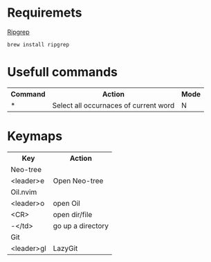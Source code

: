 Requiremets
===========

[Ripgrep](https://github.com/BurntSushi/ripgrep)
```
brew install ripgrep
```

Usefull commands
================

<table>
    <tr>
        <th>Command</th>
        <th>Action</th>
        <th>Mode</th>
    </tr>
    <tr>
        <td>*</td>
        <td>Select all occurnaces of current word</td>
        <td>N</td>
        </tr>
</table>

Keymaps
=======

<table>
    <tr>
        <th>Key</th>
        <th>Action</th>
    </tr>
    <tr>
        <td colspan="2">Neo-tree</td>
    </tr>
    <tr>
        <td>&lt;leader&gt;e</td>
        <td>Open Neo-tree</td>
    </tr>
    <tr>
        <td colspan="2">Oil.nvim</td>
    </tr>
    <tr>
        <td>&lt;leader&gt;o</td>
        <td>open Oil</td>
    </tr>
    <tr>
        <td>&lt;CR></td>
        <td>open dir/file</td>
    </tr>
    <tr>
        <td>-&lt;/td>
        <td>go up a directory</td>
    </tr>
    <tr>
        <td colspan="2">Git</td>
    </tr>
    <tr>
        <td>&lt;leader&gt;gl</td>
        <td>LazyGit</td>
    </tr>
</table>

